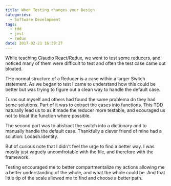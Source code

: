 ```yaml
---
title: When Testing changes your Design
categories:
  - Software Development
tags:
  - tdd
  - jest
  - redux
date: 2017-02-21 16:39:27
---
```


While teaching Claudio React/Redux, we went to test some reducers, and noticed many of them were difficult to test and often the test case came out bloated.

THe normal structure of a Reducer is a case within a larger Switch statement. As we began to test I came to understand how this could be better but was trying to figure out a clean way to handle the default case.

Turns out myself and others had found the same problema dn they had some solutions. Part of it was to extract the cases into functions. This TDD naturally lead us to as it made the reducer more testable, and ecouraged us not to bloat the function where possible.

The second part was to abstract the switch into a dictionary and to manually handle the default case. Thankfully a clever friend of mine had a solution: Lodash.identity.

But of curious note that I didn't feel the urge to find a better way. I was mostly just vaguely uncomfrotable with the file, and therefore with the framework. 

Testing encouraged me to better compartmentalize my actions allowing me a better understanding of the whole, and what the whole could be. And that little tip of the scale allowed me to find and choose a better path.
